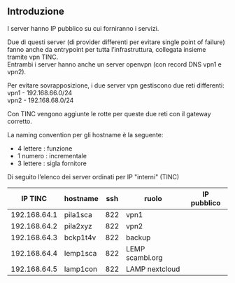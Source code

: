 ## Introduzione

I server hanno IP pubblico su cui forniranno i servizi.

Due di questi server (di provider differenti per evitare single point of failure) fanno anche da entrypoint per tutta l’infrastruttura, collegata insieme tramite vpn TINC.<br/>
Entrambi i server hanno anche un server openvpn (con record DNS vpn1 e vpn2).

Per evitare sovrapposizione, i due server vpn gestiscono due reti differenti:<br/>
vpn1 - 192.168.66.0/24<br/>
vpn2 - 192.168.68.0/24

Con TINC vengono aggiunte le rotte per queste due reti con il gateway corretto.

La naming convention per gli hostname è la seguente:
- 4 lettere : funzione
- 1 numero : incrementale
- 3 lettere : sigla fornitore

Di seguito l’elenco dei server ordinati per IP "interni" (TINC)

| IP TINC | hostname | ssh | ruolo | IP pubblico |
| --- | --- | --- | --- | --- |
| 192.168.64.1 | pila1sca | 822 | vpn1 |  |
| 192.168.64.2 | pila2xyz | 822 | vpn2 |  |
| 192.168.64.3 | bckp1t4v | 822 | backup |  |
| 192.168.64.4 | lemp1sca | 822 | LEMP scambi.org |  |
| 192.168.64.5 | lamp1con | 822 | LAMP nextcloud |  |
